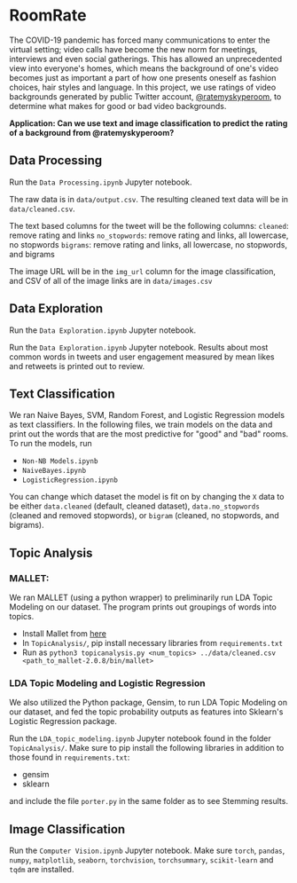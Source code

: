 # RoomRate
The COVID-19 pandemic has forced many communications to enter the virtual setting; video calls have become the new norm for meetings, interviews and even social gatherings. This has allowed an unprecedented view into everyone's homes, which means the background of one's video becomes just as important a part of how one presents oneself as fashion choices, hair styles and language. In this project, we use ratings of video backgrounds generated by public Twitter account, [@ratemyskyperoom](https://twitter.com/ratemyskyperoom), to determine what makes for good or bad video backgrounds.

**Application: Can we use text and image classification to predict the rating of a background from @ratemyskyperoom?**

## Data Processing
Run the `Data Processing.ipynb` Jupyter notebook.

The raw data is in `data/output.csv`. The resulting cleaned text data will be in `data/cleaned.csv`.

The text based columns for the tweet will be the following columns:
`cleaned`: remove rating and links
`no_stopwords`: remove rating and links, all lowercase, no stopwords
`bigrams`: remove rating and links, all lowercase, no stopwords, and bigrams

The image URL will be in the `img_url` column for the image classification, and CSV of all of the image links are in `data/images.csv`

## Data Exploration
Run the `Data Exploration.ipynb` Jupyter notebook.

Run the `Data Exploration.ipynb` Jupyter notebook. Results about most common words in tweets and user engagement measured by mean likes and retweets is printed out to review.

## Text Classification
We ran Naive Bayes, SVM, Random Forest, and Logistic Regression models as text classifiers. In the following files, we train models on the data and print out the words that are the most predictive for "good" and "bad" rooms. To run the models, run
- `Non-NB Models.ipynb`
- `NaiveBayes.ipynb`
- `LogisticRegression.ipynb`

You can change which dataset the model is fit on by changing the `X` data to be either `data.cleaned` (default, cleaned dataset), `data.no_stopwords` (cleaned and removed stopwords), or `bigram` (cleaned, no stopwords, and bigrams).

## Topic Analysis
### MALLET:
We ran MALLET (using a python wrapper) to preliminarily run LDA Topic Modeling on our dataset. The program prints out groupings of words into topics.
- Install Mallet from [here](http://mallet.cs.umass.edu/download.php)
- In `TopicAnalysis/`, pip install necessary libraries from `requirements.txt`
- Run as `python3 topicanalysis.py <num_topics> ../data/cleaned.csv <path_to_mallet-2.0.8/bin/mallet>`
### LDA Topic Modeling and Logistic Regression
We also utilized the Python package, Gensim, to run LDA Topic Modeling on our dataset, and fed the topic probability outputs as features into Sklearn's Logistic Regression package.

Run the `LDA_topic_modeling.ipynb` Jupyter notebook found in the folder `TopicAnalysis/`. Make sure to pip install the following libraries in addition to those found in `requirements.txt`: 
- gensim
- sklearn

and include the file `porter.py` in the same folder as to see Stemming results.

## Image Classification

Run the `Computer Vision.ipynb` Jupyter notebook. Make sure `torch`, `pandas`,
`numpy`, `matplotlib`, `seaborn`, `torchvision`, `torchsummary`, `scikit-learn`
and `tqdm` are installed.
